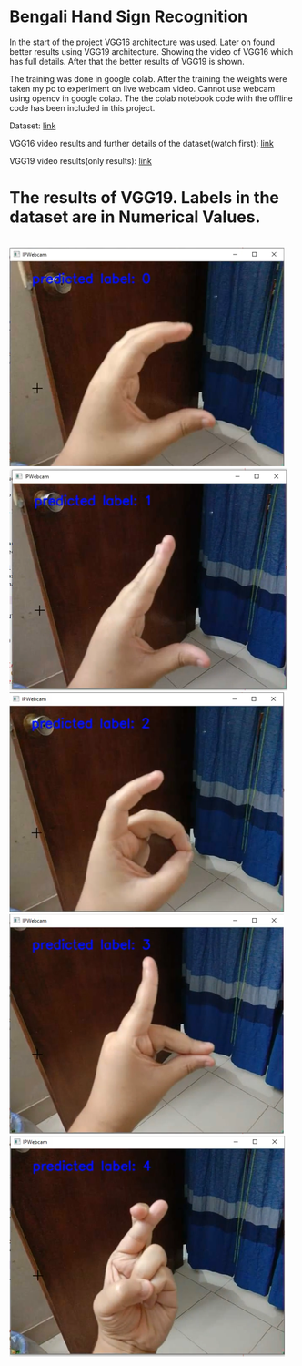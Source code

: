 <h1>Bengali Hand Sign Recognition</h1>
<p>In the start of the project VGG16 architecture was used. Later on found better results using VGG19 architecture.
Showing the video of VGG16 which has full details. After that the better results of VGG19 is shown.
</p>
<p>The training was done in google colab. After the training the weights were taken my pc to experiment on live webcam video. Cannot use webcam using opencv in google colab. The the colab notebook code with the offline code has been included in this project.</p>

<p>Dataset: <a href="https://www.kaggle.com/muntakimrafi/bengali-sign-language-dataset" target="_blank">link</a></p>

<p>VGG16 video results and further details of the dataset(watch first): <a href="https://drive.google.com/file/d/122nhslpaDd8GPEftuUM78gEfYuUrtdNL/view" target="_blank">link</a></p>

<p>VGG19 video results(only results): <a href="https://drive.google.com/file/d/1KVs7-SqdHMVQNY9lmk6XF87LnkkvfN5D/view" target="_blank" >link</a></p>

<h1>The results of VGG19. Labels in the dataset are in Numerical Values.</h1>
</br>
<img src="images/label0.PNG" alt="">
<img src="images/label1.PNG" alt="">
<img src="images/label2.PNG" alt="">
<img src="images/label3.PNG" alt="">
<img src="images/label4.PNG" alt="">




